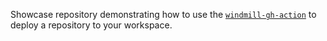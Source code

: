 Showcase repository demonstrating how to use the 
[`windmill-gh-action`](action-gh) to deploy a repository to your workspace.






 [action-gh]: https://github.com/windmill-labs/windmill-gh-action-deploy